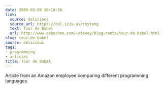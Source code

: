 ```yaml
---
date: 2006-03-08 16:19:56
link:
  source: delicious
  source_url: https://del.icio.us/roytang
  text: Tour de Babel
  url: http://www.cabochon.com/~stevey/blog-rants/tour-de-babel.html
slug: tour-de-babel
source: delicious
tags:
- programming
- articles
title: Tour de Babel
---
```


Article from an Amazon employee comparing different programming languages